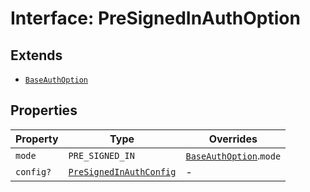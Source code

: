 # Interface: PreSignedInAuthOption

## Extends

- [`BaseAuthOption`](BaseAuthOption.md)

## Properties

| Property | Type | Overrides |
| ------ | ------ | ------ |
| `mode` | `PRE_SIGNED_IN` | [`BaseAuthOption`](BaseAuthOption.md).`mode` |
| `config?` | [`PreSignedInAuthConfig`](PreSignedInAuthConfig.md) | - |
